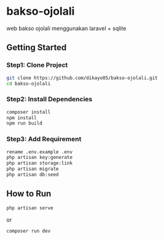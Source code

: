 # bakso-ojolali
web bakso ojolali menggunakan laravel + sqlite

## Getting Started

### Step1: Clone Project
```bash
git clone https://github.com/dikayo05/bakso-ojolali.git
cd bakso-ojolali
```

### Step2: Install Dependencies
```bash
composer install
npm install
npm run build
```

### Step3: Add Requirement
```bash
rename .env.example .env
php artisan key:generate
php artisan storage:link
php artisan migrate
php artisan db:seed
```

## How to Run
```bash
php artisan serve
```
or
```bash
composer run dev
```